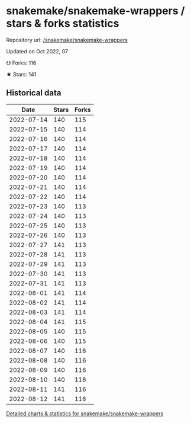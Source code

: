 # snakemake/snakemake-wrappers / stars & forks statistics

Repository url: [/snakemake/snakemake-wrappers](https://github.com/snakemake/snakemake-wrappers)

Updated on Oct 2022, 07

☋ Forks: 116

★ Stars: 141

## Historical data
| Date | Stars | Forks |
|------|-------|-------|
| 2022-07-14 | 140 | 115 | 
| 2022-07-15 | 140 | 114 | 
| 2022-07-16 | 140 | 114 | 
| 2022-07-17 | 140 | 114 | 
| 2022-07-18 | 140 | 114 | 
| 2022-07-19 | 140 | 114 | 
| 2022-07-20 | 140 | 114 | 
| 2022-07-21 | 140 | 114 | 
| 2022-07-22 | 140 | 114 | 
| 2022-07-23 | 140 | 113 | 
| 2022-07-24 | 140 | 113 | 
| 2022-07-25 | 140 | 113 | 
| 2022-07-26 | 140 | 113 | 
| 2022-07-27 | 141 | 113 | 
| 2022-07-28 | 141 | 113 | 
| 2022-07-29 | 141 | 113 | 
| 2022-07-30 | 141 | 113 | 
| 2022-07-31 | 141 | 113 | 
| 2022-08-01 | 141 | 114 | 
| 2022-08-02 | 141 | 114 | 
| 2022-08-03 | 141 | 114 | 
| 2022-08-04 | 141 | 115 | 
| 2022-08-05 | 140 | 115 | 
| 2022-08-06 | 140 | 115 | 
| 2022-08-07 | 140 | 116 | 
| 2022-08-08 | 140 | 116 | 
| 2022-08-09 | 140 | 116 | 
| 2022-08-10 | 140 | 116 | 
| 2022-08-11 | 141 | 116 | 
| 2022-08-12 | 141 | 116 | 


[Detailed charts & statistics for snakemake/snakemake-wrappers](https://reviewgithub.com/rep/snakemake/snakemake-wrappers)
